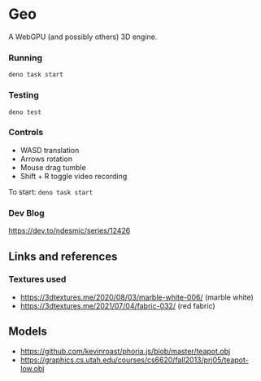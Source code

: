 # Geo

A WebGPU (and possibly others) 3D engine.

### Running

`deno task start`

### Testing

`deno test`

### Controls

- WASD translation
- Arrows rotation
- Mouse drag tumble
- Shift + R toggle video recording

To start: `deno task start`

### Dev Blog

https://dev.to/ndesmic/series/12426

## Links and references

### Textures used
- https://3dtextures.me/2020/08/03/marble-white-006/ (marble white)
- https://3dtextures.me/2021/07/04/fabric-032/ (red fabric)

## Models 

- https://github.com/kevinroast/phoria.js/blob/master/teapot.obj
- https://graphics.cs.utah.edu/courses/cs6620/fall2013/prj05/teapot-low.obj
